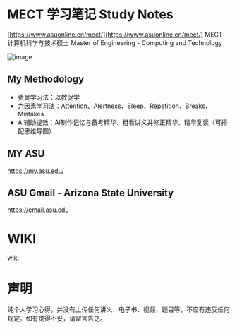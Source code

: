 # MECT 学习笔记 Study Notes

[https://www.asuonline.cn/mect/](https://www.asuonline.cn/mect/)
MECT 计算机科学与技术硕士
Master of Engineering - Computing and Technology

![image](https://github.com/user-attachments/assets/e1727bb9-db35-46fe-8f2f-e8120ac02bad)

## My Methodology

- 费曼学习法：以教促学
- 六因素学习法：Attention、Alertness、Sleep、Repetition、Breaks、Mistakes
- AI辅助提效：AI制作记忆与备考精华、粗看讲义并修正精华、精华复读（可搭配思维导图）

## MY ASU

https://my.asu.edu/

## ASU Gmail - Arizona State University

https://email.asu.edu

# WIKI

[wiki](./wiki)

# 声明

纯个人学习心得，并没有上传任何讲义、电子书、视频、题目等，不应有违反任何规定。如有觉得不妥，请留言告之。
